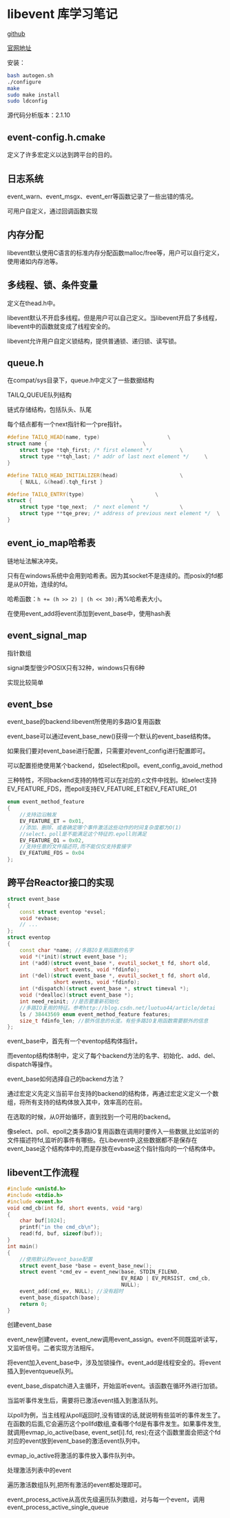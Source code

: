 # libevent 库学习笔记

[github](https://github.com/libevent/libevent)

[官网地址](http://libevent.org/)

安装：

```bash
bash autogen.sh
./configure
make
sudo make install
sudo ldconfig
```

源代码分析版本：2.1.10

## event-config.h.cmake

定义了许多宏定义以达到跨平台的目的。

## 日志系统

event_warn、event_msgx、event_err等函数记录了一些出错的情况。

可用户自定义，通过回调函数实现

## 内存分配

libevent默认使用C语言的标准内存分配函数malloc/free等，用户可以自行定义，使用诸如内存池等。

## 多线程、锁、条件变量

定义在thead.h中。

libevent默认不开启多线程。但是用户可以自己定义。当libevent开启了多线程，libevent中的函数就变成了线程安全的。

libevent允许用户自定义锁结构，提供普通锁、递归锁、读写锁。

## queue.h

在compat/sys目录下，queue.h中定义了一些数据结构

TAILQ_QUEUE队列结构

链式存储结构，包括队头、队尾

每个结点都有一个next指针和一个pre指针。

```cpp
#define TAILQ_HEAD(name, type)						\
struct name {								\
	struct type *tqh_first;	/* first element */			\
	struct type **tqh_last;	/* addr of last next element */		\
}

#define TAILQ_HEAD_INITIALIZER(head)					\
	{ NULL, &(head).tqh_first }

#define TAILQ_ENTRY(type)						\
struct {								\
	struct type *tqe_next;	/* next element */			\
	struct type **tqe_prev;	/* address of previous next element */	\
}
```

## event_io_map哈希表

链地址法解决冲突。

只有在windows系统中会用到哈希表。因为其socket不是连续的。而posix的fd都是从0开始，连续的fd。

哈希函数：`h += (h >> 2) | (h << 30);`再%哈希表大小。

在使用event_add将event添加到event_base中，使用hash表

## event_signal_map

指针数组

signal类型很少POSIX只有32种，windows只有6种

实现比较简单

## event_bse

event_base的backend:libevent所使用的多路IO复用函数

event_base可以通过event_base_new()获得一个默认的event_base结构体。

如果我们要对event_base进行配置，只需要对event_config进行配置即可。

可以配置拒绝使用某个backend，如select和poll。event_config_avoid_method

三种特性，不同backend支持的特性可以在对应的.c文件中找到。如select支持EV_FEATURE_FDS，而epoll支持EV_FEATURE_ET和EV_FEATURE_O1

```cpp
enum event_method_feature
{
    //支持边沿触发
    EV_FEATURE_ET = 0x01,
    //添加、删除、或者确定哪个事件激活这些动作的时间复杂度都为O(1)
    //select、poll是不能满足这个特征的.epoll则满足
    EV_FEATURE_O1 = 0x02,
    //支持任意的文件描述符,而不能仅仅支持套接字
    EV_FEATURE_FDS = 0x04
};
```

## 跨平台Reactor接口的实现

```cpp
struct event_base
{
    const struct eventop *evsel;
    void *evbase;
    // ...
};
struct eventop
{
    const char *name; //多路IO复用函数的名字
    void *(*init)(struct event_base *);
    int (*add)(struct event_base *, evutil_socket_t fd, short old,
               short events, void *fdinfo);
    int (*del)(struct event_base *, evutil_socket_t fd, short old,
               short events, void *fdinfo);
    int (*dispatch)(struct event_base *, struct timeval *);
    void (*dealloc)(struct event_base *);
    int need_reinit; //是否要重新初始化
    //多路IO复用的特征。参考http://blog.csdn.net/luotuo44/article/detai
    ls / 38443569 enum event_method_feature features;
    size_t fdinfo_len; //额外信息的长度。有些多路IO复用函数需要额外的信息
};
```
   
event_base中，首先有一个eventop结构体指针。

而eventop结构体制中，定义了每个backend方法的名字、初始化、add、del、dispatch等操作。

event_base如何选择自己的backend方法？

通过宏定义先定义当前平台支持的backend的结构体，再通过宏定义定义一个数组，将所有支持的结构体放入其中，效率高的在前。

在选取的时候，从0开始循环，直到找到一个可用的backend。

像select、poll、epoll之类多路IO复用函数在调用时要传入一些数据,比如监听的文件描述符fd,监听的事件有哪些。在Libevent中,这些数据都不是保存在event_base这个结构体中的,而是存放在evbase这个指针指向的一个结构体中。

## libevent工作流程

```cpp
#include <unistd.h>
#include <stdio.h>
#include <event.h>
void cmd_cb(int fd, short events, void *arg)
{
    char buf[1024];
    printf("in the cmd_cb\n");
    read(fd, buf, sizeof(buf));
}
int main()
{
    //使用默认的event_base配置
    struct event_base *base = event_base_new();
    struct event *cmd_ev = event_new(base, STDIN_FILENO,
                                     EV_READ | EV_PERSIST, cmd_cb,
                                     NULL);
    event_add(cmd_ev, NULL); //没有超时
    event_base_dispatch(base);
    return 0;
}
```

创建event_base

event_new创建event，event_new调用event_assign。event不同既监听读写，又监听信号。二者实现方法相斥。

将event加入event_base中，涉及加锁操作。event_add是线程安全的。将event插入到eventqueue队列。

event_base_dispatch进入主循环，开始监听event。该函数在循环外进行加锁。

当监听事件发生后，需要将已激活event插入到激活队列。

以poll为例，当主线程从poll返回时,没有错误的话,就说明有些监听的事件发生了。在函数的后面,它会遍历这个pollfd数组,查看哪个fd是有事件发生。如果事件发生,就调用evmap_io_active(base, event_set[i].fd, res);在这个函数里面会把这个fd对应的event放到event_base的激活event队列中。

evmap_io_active将激活的事件放入事件队列中。

处理激活列表中的event

遍历激活数组队列,把所有激活的event都处理即可。

event_process_active从高优先级遍历队列数组，对与每一个event，调用event_process_active_single_queue


